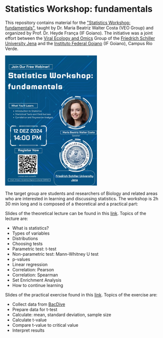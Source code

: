 # Statistics Workshop: fundamentals

This repository contains material for the ["Statistics Workshop: fundamentals"](https://www.ifgoiano.edu.br/home/index.php/component/content/article/314-eventos-rioverde-pagina/26630-workshop-de-estatistica.html?Itemid=101), taught by Dr. Maria Beatriz Walter Costa (VEO Group) and organized by Prof. Dr. Heyde França (IF Goiano). The initiative was a joint effort between the [Viral Ecology and Omics](https://www.bio.uni-jena.de/en/2235/viral-ecology-and-omics) Group of the [Friedrich Schiller University Jena](https://www.uni-jena.de/en) and the [Instituto Federal Goiano](https://www.ifgoiano.edu.br/home/index.php/rio-verde.html) (IF Goiano), Campus Rio Verde.  

<img src="https://github.com/waltercostamb/statistics/blob/main/figures/workshop.jpeg" alt="drawing" width="300"/>  

The target group are students and researchers of Biology and related areas who are interested in learning and discussing statistics. The workshop is 2h 30 min long and is composed of a theoretical and a practical part:

Slides of the theoretical lecture can be found in this [link](https://github.com/waltercostamb/statistics/blob/main/stats_workshop.pdf). Topics of the lecture are:

-  What is statistics?
- Types of variables
- Distributions
- Choosing tests
- Parametric test: t-test
- Non-parametric test: Mann-Whitney U test
- p-values
- Linear regression
- Correlation: Pearson
- Correlation: Spearman
- Set Enrichment Analysis
- How to continue learning

Slides of the practical exercise found in this [link](https://github.com/waltercostamb/statistics/blob/main/practical_exercises.pdf). Topics of the exercise are:

- Collect data from [BacDive](https://bacdive.dsmz.de/)
- Prepare data for t-test
- Calculate: mean, standard deviation, sample size
- Calculate t-value
- Compare t-value to critical value
- Interpret results
